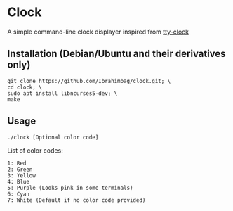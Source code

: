 # Clock

A simple command-line clock displayer inspired from [tty-clock](https://github.com/xorg62/tty-clock)

## Installation (Debian/Ubuntu and their derivatives only)

```console
git clone https://github.com/Ibrahimbag/clock.git; \
cd clock; \
sudo apt install libncurses5-dev; \
make
```

## Usage

```console
./clock [Optional color code]
```
List of color codes:
```
1: Red
2: Green
3: Yellow
4: Blue
5: Purple (Looks pink in some terminals)
6: Cyan
7: White (Default if no color code provided)
```
